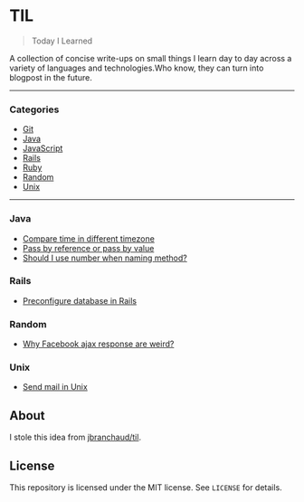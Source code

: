 # TIL

> Today I Learned

A collection of concise write-ups on small things I learn day to day across a
variety of languages and technologies.Who know, they can turn into blogpost 
in the future.

---

### Categories
* [Git](#git)
* [Java](#java)
* [JavaScript](#javascript)
* [Rails](#rails)
* [Ruby](#ruby)
* [Random](#random)
* [Unix](#unix)

---

### Java

- [Compare time in different timezone](Java/compare-time-in-different-timezone.md)
- [Pass by reference or pass by value](Java/pass-by-ref-or-pass-by-value.md)
- [Should I use number when naming method?](Java/should-I-use-number-when-naming-method.md)

### Rails 
- [Preconfigure database in Rails](Rails/specify-database-in-rails.md)

### Random
- [Why Facebook ajax response are weird?](Random/why-facebook-ajax-response-is-weird.md)

### Unix
- [Send mail in Unix](Unix/send-mail-in-unix.md)

## About

I stole this idea from [jbranchaud/til](https://github.com/jbranchaud/til).

## License

This repository is licensed under the MIT license. See `LICENSE` for
details.
